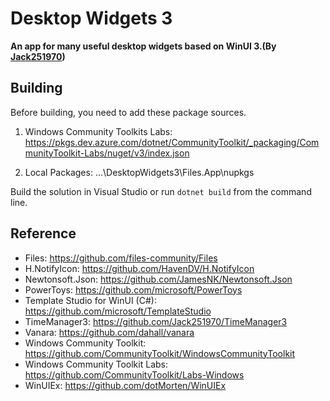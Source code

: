 # Desktop Widgets 3
**An app for many useful desktop widgets based on WinUI 3.(By [Jack251970](https://github.com/Jack251970))**


## Building

Before building, you need to add these package sources.

1. Windows Community Toolkits Labs: https://pkgs.dev.azure.com/dotnet/CommunityToolkit/_packaging/CommunityToolkit-Labs/nuget/v3/index.json

2. Local Packages: ...\DesktopWidgets3\Files.App\nupkgs

Build the solution in Visual Studio or run `dotnet build` from the command line.

## Reference
* Files: https://github.com/files-community/Files
* H.NotifyIcon: https://github.com/HavenDV/H.NotifyIcon
* Newtonsoft.Json: https://github.com/JamesNK/Newtonsoft.Json
* PowerToys: https://github.com/microsoft/PowerToys
* Template Studio for WinUI (C#): https://github.com/microsoft/TemplateStudio
* TimeManager3: https://github.com/Jack251970/TimeManager3
* Vanara: https://github.com/dahall/vanara
* Windows Community Toolkit: https://github.com/CommunityToolkit/WindowsCommunityToolkit
* Windows Community Toolkit Labs: https://github.com/CommunityToolkit/Labs-Windows
* WinUIEx: https://github.com/dotMorten/WinUIEx